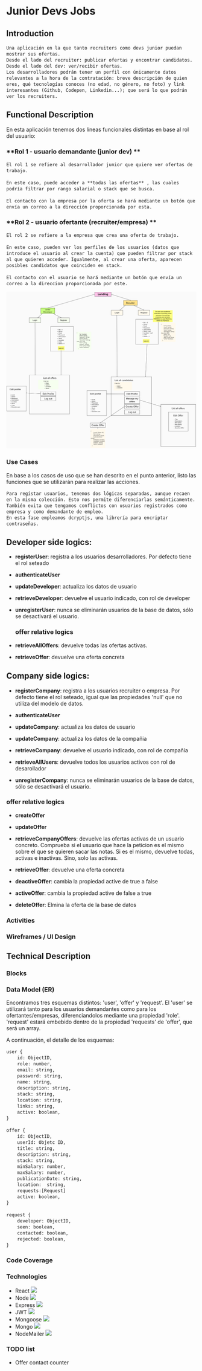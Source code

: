 # Junior Devs Jobs

## Introduction
    Una aplicación en la que tanto recruiters como devs junior puedan mostrar sus ofertas. 
    Desde el lado del recruiter: publicar ofertas y encontrar candidatos.
    Desde el lado del dev: ver/recibir ofertas.
    Los desarrolladores podrán tener un perfil con únicamente datos relevantes a la hora de la contratación: breve descripción de quien eres, qué tecnologías conoces (no edad, no género, no foto) y link interesantes (Github, Codepen, Linkedin...); que será lo que podrán ver los recruiters.

## Functional Description
En esta aplicación tenemos dos líneas funcionales distintas en base al rol del usuario:


###  **Rol 1 - usuario demandante (junior dev) **

    El rol 1 se refiere al desarrollador junior que quiere ver ofertas de trabajo.

    En este caso, puede acceder a **todas las ofertas** , las cuales podría filtrar por rango salarial o stack que se busca.

    El contacto con la empresa por la oferta se hará mediante un botón que envía un correo a la dirección proporcionada por esta.

###  **Rol 2 - usuario ofertante (recruiter/empresa) **

    El rol 2 se refiere a la empresa que crea una oferta de trabajo.

    En este caso, pueden ver los perfiles de los usuarios (datos que introduce el usuario al crear la cuenta) que pueden filtrar por stack al que quieren acceder. Igualmente, al crear una oferta, aparecen posibles candidatos que coinciden en stack.

    El contacto con el usuario se hará mediante un botón que envía un correo a la direccion proporcionada por este.

![](images/app-flow.png)

### Use Cases
En base a los casos de uso que se han descrito en el punto anterior, listo las funciones que se utilizarán para realizar las acciones.

    Para registar usuarios, tenemos dos lógicas separadas, aunque recaen en la misma colección. Esto nos permite diferenciarlas semánticamente. También evita que tengamos conflictos con usuarios registrados como empresa y como demandante de empleo.
    En esta fase empleamos dcryptjs, una librería para encriptar contraseñas.
## Developer side logics:
- **registerUser**: registra a los usuarios desarrolladores. Por defecto tiene el rol seteado

- **authenticateUser**

- **updateDeveloper**: actualiza los datos de usuario

- **retrieveDeveloper**: devuelve el usuario indicado, con rol de developer 

- **unregisterUser**: nunca se eliminarán usuarios de la base de datos, sólo se desactivará el usuario.
    
    ### offer relative logics

- **retrieveAllOffers**: devuelve todas las ofertas activas.

- **retrieveOffer**: devuelve una oferta concreta

## Company side logics:
- **registerCompany**: registra a los usuarios recruiter o empresa. Por defecto tiene el rol seteado, igual que las propiedades 'null' que no utiliza del modelo de datos.

- **authenticateUser**

- **updateCompany**: actualiza los datos de usuario

- **updateCompany**: actualiza los datos de la compañia

- **retrieveCompany**: devuelve el usuario indicado, con rol de compañía

- **retrieveAllUsers**: devuelve todos los usuarios activos con rol de desarollador

- **unregisterCompany**: nunca se eliminarán usuarios de la base de datos, sólo se desactivará el usuario.

 ### offer relative logics

- **createOffer**

- **updateOffer**

- **retrieveCompanyOffers**: devuelve las ofertas activas de un usuario concreto. Comprueba si el usuario que hace la peticion es el mismo sobre el que se quieren sacar las notas. Si es el mismo, devuelve todas, activas e inactivas. Sino, solo las activas.

- **retrieveOffer**: devuelve una oferta concreta

- **deactiveOffer**: cambia la propiedad active de true a false

- **activeOffer**: cambia la propiedad active de false a true

- **deleteOffer**: Elmina la oferta de la base de datos

### Activities


### Wireframes / UI Design

## Technical Description

### Blocks

### Data Model (ER)

Encontramos tres esquemas distintos: 'user', 'offer' y 'request'. 
El 'user' se utilizará tanto para los usuarios demandantes como para los ofertantes/empresas, diferenciandolos mediante una propiedad 'role'.
'request' estará embebido dentro de la propiedad 'requests' de 'offer', que será un array.

A continuación, el detalle de los esquemas:

    user {
        id: ObjectID,
        role: number,
        email: string,
        password: string,
        name: string,
        description: string,
        stack: string,
        location: string,
        links: string,
        active: boolean,
    }

    offer {
        id: ObjectID,
        userId: Objetc ID,
        title: string,
        description: string,
        stack: string,
        minSalary: number,
        maxSalary: number,
        publicationDate: string,
        location:  string,
        requests:[Request]
        active: boolean,
    }

    request {
        developer: ObjectID,
        seen: boolean,
        contacted: boolean,
        rejected: boolean,
    }


### Code Coverage

### Technologies

- React ![](https://reactjs.org/favicon.ico)
- Node ![](https://nodejs.org/static/images/favicons/favicon.ico)
- Express ![](https://expressjs.com/images/favicon.png)
- JWT ![](https://jwt.io/img/favicon/apple-icon-60x60.png)
- Mongoose ![](https://mongoosejs.com/docs/images/favicon/apple-icon-60x60.png)
- Mongo ![](https://www.mongodb.com/favicon.ico)
- NodeMailer ![](https://nodemailer.com/favicon-32x32.png)

### TODO list

- Offer contact counter